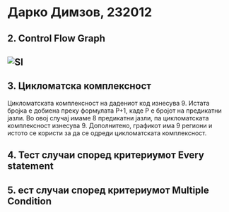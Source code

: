 # Дарко Димзов, 232012

## 2. Control Flow Graph 
![SI](https://github.com/user-attachments/assets/595603c6-1f02-4431-b95b-0627633114b0)
---

## 3. Цикломатска комплексност
Цикломатската комплексност на дадениот код изнесува 9. Истата бројка е добиена преку формулата P+1, каде P е бројот на предикатни јазли. Во овој случај имаме 8 предикатни јазли, па цикломатската комплексност изнесува 9.
Дополнитено, графикот има 9 региони и истото се користи за да се одреди цикломатската комплексност.

## 4. Тест случаи според критериумот Every statement

## 5. ест случаи според критериумот Multiple Condition 
